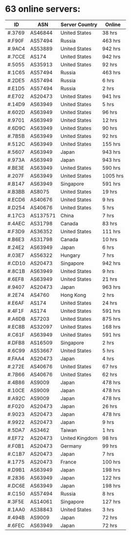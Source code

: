 # 63 online servers:

| ID | ASN | Server Country | Online |
| ------ | ------ | ------ | ------ |
| #.3769 | AS46844 | United States | 38 hrs |
| #.F90F | AS57494 | Russia | 463 hrs |
| #.9AC4 | AS53889 | United States | 942 hrs |
| #.7CCE | AS174 | United States | 942 hrs |
| #.5055 | AS35913 | United States | 92 hrs |
| #.1C65 | AS57494 | Russia | 463 hrs |
| #.2DE5 | AS57494 | Russia | 6 hrs |
| #.E1D5 | AS57494 | Russia | 2 hrs |
| #.E702 | AS20473 | United States | 941 hrs |
| #.14D9 | AS63949 | United States | 5 hrs |
| #.602D | AS63949 | United States | 96 hrs |
| #.9701 | AS63949 | United States | 12 hrs |
| #.6D9C | AS63949 | United States | 90 hrs |
| #.7B5B | AS63949 | United States | 92 hrs |
| #.512C | AS63949 | United States | 155 hrs |
| #.5607 | AS63949 | Japan | 943 hrs |
| #.973A | AS63949 | Japan | 943 hrs |
| #.BE3E | AS63949 | United States | 590 hrs |
| #.207F | AS63949 | United States | 1005 hrs |
| #.B147 | AS63949 | Singapore | 591 hrs |
| #.B3BB | AS8075 | United States | 19 hrs |
| #.ECD6 | AS40676 | United States | 9 hrs |
| #.D254 | AS40676 | United States | 5 hrs |
| #.17C3 | AS137571 | China | 7 hrs |
| #.4AEC | AS31798 | Canada | 83 hrs |
| #.F3D9 | AS36352 | United States | 111 hrs |
| #.B6E3 | AS31798 | Canada | 10 hrs |
| #.24E2 | AS63949 | Japan | 6 hrs |
| #.03E7 | AS56322 | Hungary | 7 hrs |
| #.CD10 | AS20473 | Singapore | 942 hrs |
| #.8C1B | AS63949 | United States | 9 hrs |
| #.6EF8 | AS63949 | United States | 21 hrs |
| #.9407 | AS20473 | Japan | 963 hrs |
| #.2E74 | AS4760 | Hong Kong | 2 hrs |
| #.E6AF | AS174 | United States | 24 hrs |
| #.4F1F | AS174 | United States | 591 hrs |
| #.A6DB | AS7203 | United States | 875 hrs |
| #.EC8B | AS32097 | United States | 168 hrs |
| #.C61F | AS63949 | United States | 591 hrs |
| #.DFB8 | AS16509 | Singapore | 2 hrs |
| #.6C99 | AS53667 | United States | 5 hrs |
| #.FAA4 | AS20473 | Japan | 4 hrs |
| #.272E | AS40676 | United States | 67 hrs |
| #.7B66 | AS40676 | United States | 62 hrs |
| #.4B86 | AS9009 | Japan | 478 hrs |
| #.10CE | AS9009 | Japan | 478 hrs |
| #.A92C | AS9009 | Japan | 478 hrs |
| #.F020 | AS20473 | Japan | 26 hrs |
| #.9023 | AS20473 | Japan | 478 hrs |
| #.9922 | AS20473 | Japan | 9 hrs |
| #.5DA7 | AS3462 | Taiwan | 1 hrs |
| #.EF72 | AS20473 | United Kingdom | 98 hrs |
| #.F0B1 | AS20473 | Germany | 99 hrs |
| #.C1B7 | AS20473 | Japan | 7 hrs |
| #.1775 | AS20473 | France | 100 hrs |
| #.D9B1 | AS63949 | Japan | 198 hrs |
| #.2836 | AS63949 | Japan | 122 hrs |
| #.DC6E | AS63949 | Japan | 198 hrs |
| #.C150 | AS57494 | Russia | 8 hrs |
| #.3F5E | AS14061 | Singapore | 127 hrs |
| #.1AA0 | AS38843 | United States | 3 hrs |
| #.494B | AS9009 | Japan | 72 hrs |
| #.6FEC | AS63949 | Japan | 72 hrs |

